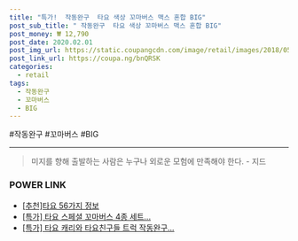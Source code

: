 ```yaml
--- 
title: "특가!  작동완구  타요 색상 꼬마버스 맥스 혼합 BIG" 
post_sub_title: " 작동완구  타요 색상 꼬마버스 맥스 혼합 BIG" 
post_money: ₩ 12,790 
post_date: 2020.02.01 
post_img_url: https://static.coupangcdn.com/image/retail/images/2018/05/11/18/7/b0d73458-53b9-49fe-a54b-a16997bf6071.jpg 
post_link_url: https://coupa.ng/bnQRSK 
categories: 
  - retail 
tags: 
  - 작동완구 
  - 꼬마버스 
  - BIG 
--- 
```

  #작동완구 #꼬마버스 #BIG 
<hr> 

> 미지를 향해 출발하는 사람은 누구나 외로운 모험에 만족해야 한다. - 지드 


### POWER LINK

* <a href="https://blog.naver.com/fasyy4321/221792221947" target="_blank">[추천]타요 56가지 정보</a>
* <a href="https://blog.naver.com/an0733/221793068359" target="_blank">[특가] 타요 스페셜 꼬마버스 4종 세트...</a>
* <a href="https://blog.naver.com/sakai111/221792417314" target="_blank">[특가] 타요 캐리와 타요친구들 트럭 작동완구...</a>
